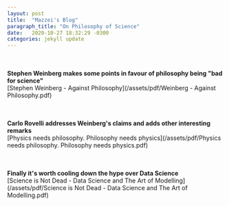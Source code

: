 ```yaml
---
layout: post
title:  "Mazzei's Blog"
paragraph_title: "On Philosophy of Science"
date:   2020-10-27 18:32:29 -0300
categories: jekyll update
---
```


<br><br>
<b>Stephen Weinberg makes some points in favour of philosophy being "bad for science"</b><br>
[Stephen Weinberg - Against Philosophy](/assets/pdf/Weinberg - Against Philosophy.pdf)

<br><br>
<b>Carlo Rovelli addresses Weinberg's claims and adds other interesting remarks</b><br>
[Physics needs philosophy. Philosophy needs physics](/assets/pdf/Physics needs philosophy. Philosophy needs physics.pdf)

<br><br>
<b>Finally it's worth cooling down the hype over Data Science</b><br>
[Science is Not Dead - Data Science and The Art of Modelling](/assets/pdf/Science is Not Dead - Data Science and The Art of Modelling.pdf)


